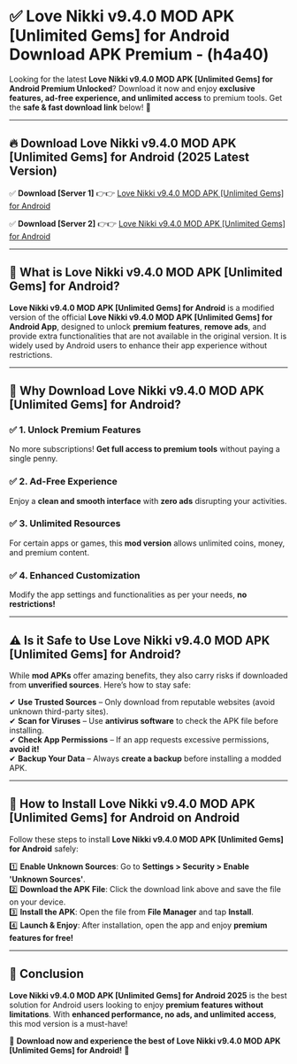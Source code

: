 
# ✅ Love Nikki v9.4.0 MOD APK [Unlimited Gems] for Android Download APK Premium -  (h4a40) 

Looking for the latest **Love Nikki v9.4.0 MOD APK [Unlimited Gems] for Android Premium Unlocked**? Download it now and enjoy **exclusive features, ad-free experience, and unlimited access** to premium tools. Get the **safe & fast download link** below! 🚀

---

## 🔥 Download Love Nikki v9.4.0 MOD APK [Unlimited Gems] for Android (2025 Latest Version)

✅ **Download [Server 1]** 👉👉 [Love Nikki v9.4.0 MOD APK [Unlimited Gems] for Android ](https://apkcomod.com?title=Love_Nikki_v9.4.0_MOD_APK_[Unlimited_Gems]_for_Android)  

✅ **Download [Server 2]** 👉👉 [Love Nikki v9.4.0 MOD APK [Unlimited Gems] for Android ](https://apkcomod.com?title=Love_Nikki_v9.4.0_MOD_APK_[Unlimited_Gems]_for_Android)  


---

## 📌 What is Love Nikki v9.4.0 MOD APK [Unlimited Gems] for Android?

**Love Nikki v9.4.0 MOD APK [Unlimited Gems] for Android** is a modified version of the official **Love Nikki v9.4.0 MOD APK [Unlimited Gems] for Android App**, designed to unlock **premium features**, **remove ads**, and provide extra functionalities that are not available in the original version. It is widely used by Android users to enhance their app experience without restrictions.

---

## 🌟 Why Download Love Nikki v9.4.0 MOD APK [Unlimited Gems] for Android?

### ✅ 1. Unlock Premium Features
No more subscriptions! **Get full access to premium tools** without paying a single penny.

### ✅ 2. Ad-Free Experience
Enjoy a **clean and smooth interface** with **zero ads** disrupting your activities.

### ✅ 3. Unlimited Resources
For certain apps or games, this **mod version** allows unlimited coins, money, and premium content.

### ✅ 4. Enhanced Customization
Modify the app settings and functionalities as per your needs, **no restrictions!**

---

## ⚠️ Is it Safe to Use Love Nikki v9.4.0 MOD APK [Unlimited Gems] for Android?

While **mod APKs** offer amazing benefits, they also carry risks if downloaded from **unverified sources**. Here’s how to stay safe:

✔ **Use Trusted Sources** – Only download from reputable websites (avoid unknown third-party sites).  
✔ **Scan for Viruses** – Use **antivirus software** to check the APK file before installing.  
✔ **Check App Permissions** – If an app requests excessive permissions, **avoid it!**  
✔ **Backup Your Data** – Always **create a backup** before installing a modded APK.

---

## 📲 How to Install Love Nikki v9.4.0 MOD APK [Unlimited Gems] for Android on Android

Follow these steps to install **Love Nikki v9.4.0 MOD APK [Unlimited Gems] for Android** safely:

1️⃣ **Enable Unknown Sources**: Go to **Settings > Security > Enable 'Unknown Sources'**.  
2️⃣ **Download the APK File**: Click the download link above and save the file on your device.  
3️⃣ **Install the APK**: Open the file from **File Manager** and tap **Install**.  
4️⃣ **Launch & Enjoy**: After installation, open the app and enjoy **premium features for free!**

---

## 🚀 Conclusion

**Love Nikki v9.4.0 MOD APK [Unlimited Gems] for Android 2025** is the best solution for Android users looking to enjoy **premium features without limitations**. With **enhanced performance, no ads, and unlimited access**, this mod version is a must-have!

🔻 **Download now and experience the best of Love Nikki v9.4.0 MOD APK [Unlimited Gems] for Android!** 🔻

